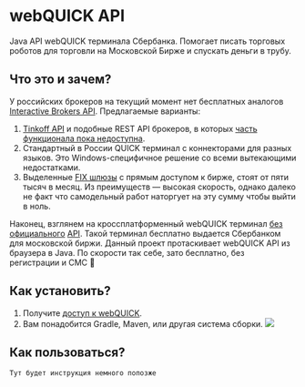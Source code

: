 # webQUICK API

Java API webQUICK терминала Сбербанка. Помогает писать торговых роботов для торговли на Московской Бирже и спускать деньги в трубу. 

## Что это и зачем?

У российских брокеров на текущий момент нет бесплатных аналогов [Interactive Brokers API](https://www.interactivebrokers.com/en/trading/ib-api.php). Предлагаемые варианты:

1. [Tinkoff API](https://www.tinkoff.ru/invest/open-api) и подобные REST API брокеров, в которых [часть функционала пока недоступна](https://habr.com/ru/post/592093/#comment_23810459).
2. Стандартный в России QUICK терминал с коннекторами для разных языков. Это Windows-специфичное решение со всеми вытекающими недостатками.
3. Выделенные [FIX шлюзы](https://www.moex.com/s442) с прямым доступом к бирже, стоят от пяти тысяч в месяц. Из преимуществ — высокая скорость, однако далеко не факт что самодельный работ наторгует на эту сумму чтобы выйти в ноль.

Наконец, взглянем на кроссплатформенный webQUICK терминал [без официального](https://forum.quik.ru/forum16/topic3431/) [API](https://forum.quik.ru/forum8/topic6047/). Такой терминал бесплатно выдается Сбербанком для московской биржи. Данный проект протаскивает webQUICK API из браузера в Java. По скорости так себе, зато бесплатно, без регистрации и СМС 🙂

## Как установить?

1. Получите [доступ к webQUICK](https://www.sberbank.ru/ru/person/investments/broker_service/quik). 
2. Вам понадобится Gradle, Maven, или другая система сборки.
   [![](https://jitpack.io/v/demidko/webquick.svg)](https://jitpack.io/#demidko/webquick)

## Как пользоваться?

```kotlin
Тут будет инструкция немного попозже
```






